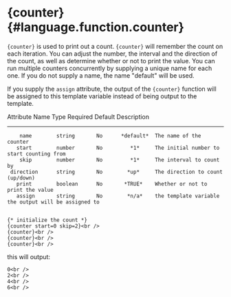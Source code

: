 {counter} {#language.function.counter}
=========

`{counter}` is used to print out a count. `{counter}` will remember the
count on each iteration. You can adjust the number, the interval and the
direction of the count, as well as determine whether or not to print the
value. You can run multiple counters concurrently by supplying a unique
name for each one. If you do not supply a name, the name "default" will
be used.

If you supply the `assign` attribute, the output of the `{counter}`
function will be assigned to this template variable instead of being
output to the template.

   Attribute Name    Type     Required    Default   Description
  ---------------- --------- ---------- ----------- ------------------------------------------------------
        name        string       No      *default*  The name of the counter
       start        number       No         *1*     The initial number to start counting from
        skip        number       No         *1*     The interval to count by
     direction      string       No        *up*     The direction to count (up/down)
       print        boolean      No       *TRUE*    Whether or not to print the value
       assign       string       No        *n/a*    the template variable the output will be assigned to


    {* initialize the count *}
    {counter start=0 skip=2}<br />
    {counter}<br />
    {counter}<br />
    {counter}<br />

      

this will output:


    0<br />
    2<br />
    4<br />
    6<br />

      
